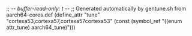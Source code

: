 ;; -*- buffer-read-only: t -*-
;; Generated automatically by gentune.sh from aarch64-cores.def
(define_attr "tune"
	"cortexa53,cortexa57,cortexa57cortexa53"
	(const (symbol_ref "((enum attr_tune) aarch64_tune)")))

